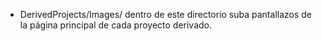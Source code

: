 - DerivedProjects/Images/ dentro de este directorio suba pantallazos de la página principal de cada proyecto derivado.